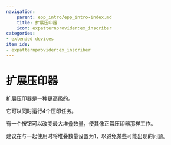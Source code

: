 ```yaml
---
navigation:
    parent: epp_intro/epp_intro-index.md
    title: 扩展压印器
    icon: expatternprovider:ex_inscriber
categories:
- extended devices
item_ids:
- expatternprovider:ex_inscriber
---
```


# 扩展压印器

<Row gap="20">
<BlockImage id="expatternprovider:ex_inscriber" scale="8"></BlockImage>
</Row>

扩展压印器是一种更高级的<ItemLink id="ae2:inscriber" />。

它可以同时运行4个压印任务。

有一个按钮可以改变最大堆叠数量，使其像正常压印器那样工作。

建议在与<ItemLink id="ae2:pattern_provider" />一起使用时将堆叠数量设置为1，以避免某些可能出现的问题。
